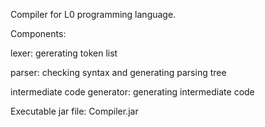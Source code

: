 Compiler for L0 programming language.


Components: 

  lexer: gererating token list

  parser: checking syntax and generating parsing tree

  intermediate code generator: generating intermediate code


Executable jar file: Compiler.jar
